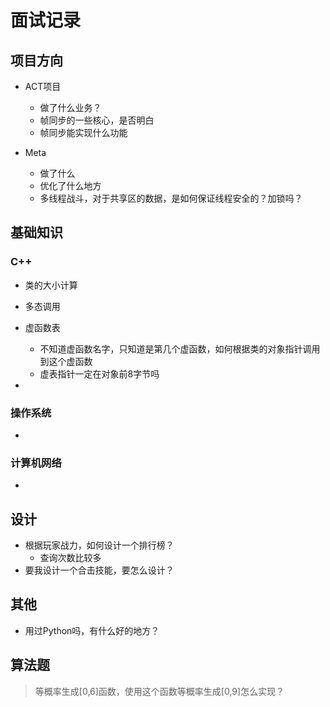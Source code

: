 # 面试记录

## 项目方向

* ACT项目
  * 做了什么业务？
  * 帧同步的一些核心，是否明白
  * 帧同步能实现什么功能


* Meta
  * 做了什么
  * 优化了什么地方
  * 多线程战斗，对于共享区的数据，是如何保证线程安全的？加锁吗？

## 基础知识

### C++

* 类的大小计算
* 多态调用
* 虚函数表
  * 不知道虚函数名字，只知道是第几个虚函数，如何根据类的对象指针调用到这个虚函数
  * 虚表指针一定在对象前8字节吗

* 

### 操作系统

* 


### 计算机网络

- 



## 设计

* 根据玩家战力，如何设计一个排行榜？
  * 查询次数比较多
* 要我设计一个合击技能，要怎么设计？



## 其他

* 用过Python吗，有什么好的地方？



## 算法题

> 等概率生成[0,6]函数，使用这个函数等概率生成[0,9]怎么实现？

